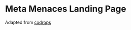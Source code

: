 # Meta Menaces Landing Page

Adapted from [codrops](https://github.com/codrops/CircularTextEffect/)
